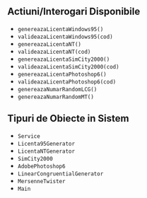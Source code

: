 ## Actiuni/Interogari Disponibile

- `genereazaLicentaWindows95()`
- `valideazaLicentaWindows95(cod)`
- `genereazaLicentaNT()`
- `valideazaLicentaNT(cod)`
- `genereazaLicentaSimCity2000()`
- `valideazaLicentaSimCity2000(cod)`
- `genereazaLicentaPhotoshop6()`
- `valideazaLicentaPhotoshop6(cod)`
- `genereazaNumarRandomLCG()`
- `genereazaNumarRandomMT()`

## Tipuri de Obiecte in Sistem

- `Service`
- `Licenta95Generator`
- `LicentaNTGenerator`
- `SimCity2000`
- `AdobePhotoshop6`
- `LinearCongruentialGenerator`
- `MersenneTwister`
- `Main`
